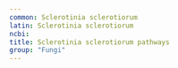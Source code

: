 ```yaml
---
common: Sclerotinia sclerotiorum
latin: Sclerotinia sclerotiorum
ncbi: 
title: Sclerotinia sclerotiorum pathways
group: "Fungi"
---
```

